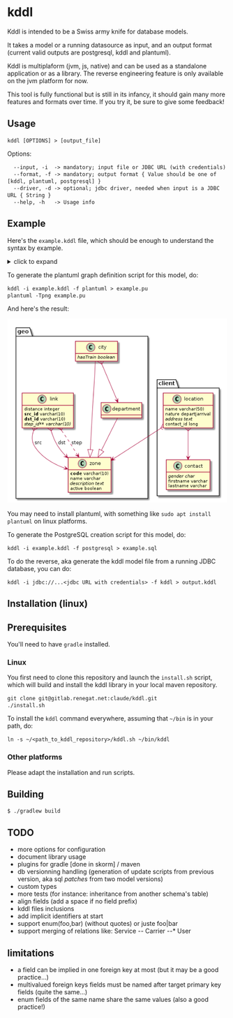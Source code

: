 ﻿# kddl

Kddl is intended to be a Swiss army knife for database models.

It takes a model or a running datasource as input, and an output format (current valid outputs are postgresql, kddl and plantuml).

Kddl is multiplaform (jvm, js, native) and can be used as a standalone application or as a library. The reverse engineering feature is only available on the jvm platform for now.

This tool is fully functional but is still in its infancy, it should gain many more features and formats over time. If you try it, be sure to give some feedback!

## Usage

```
kddl [OPTIONS] > [output_file]
```

Options:
```
  --input, -i  -> mandatory; input file or JDBC URL (with credentials)
  --format, -f -> mandatory; output format { Value should be one of [kddl, plantuml, postgresql] }
  --driver, -d -> optional; jdbc driver, needed when input is a JDBC URL { String }
  --help, -h   -> Usage info 

```

## Example

Here's the `example.kddl` file, which should be enough to understand the syntax by example.

<details>
  <summary>
    click to expand
  </summary>
  <div>
    <pre>
// Definition for database geo

// Supported data types:
//   boolean, integer, serial, long, float, double, numeric(*n*,*p*), money,
//   time, date, datetz, datetime, datetimetz, char, char(*n), varchar(*n*), text,
//   enum( 'value1' [,] 'value2' ...), blob, clob

// a database contains options and schemas
database geo {

  // a schema contains tables and links
  schema infra {

    // a table contains fields, either given a type or a destination table
    table zone {
      *code varchar(10)      // '*' stands for 'part of pk', otherwise pk is generated as needed
      !name varchar(50)       // '!' stands for unique
      description text?      // '?' stands for nullable field
      active boolean = false // default value
    }

    table department : zone // inherit a table from another (for engines which support table inheritance like PostgresQL)

    table city : zone { hasTrain boolean? }  // declarations can be inlined

    table link {
      distance integer
      src_id -> zone    // mandatory foreign key field
      dst_id ---> zone  // arrows can be as long as you want
      hub_id --> zone? (down)   // nullable foreign key field
    }

    city *--> department (up) // plantuml arrow direction can be specified
  }

  schema client {

    table contact {
      // no primary key definition; see below
      // gender, lastname, firstname // field types are optional for plantuml (use a coma to disambiguate)
      gender char?                   // field types are mandatory for postgresql
      firstname varchar(200)
      lastname varchar(200)
    }

    table location {
      name varchar(50) = 'untitled'    // string literals use single quotes
      nature enum('depart', 'arrival') // enum types
      address text?
    }

    location *--> contact    // will generate the implicit "contact_id serial" primary key in contact
    location *..> infra.zone // foreign key referencing a table in another schema

  }

}
    </pre>
  </div>
</details>


To generate the plantuml graph definition script for this model, do:

```shell
kddl -i example.kddl -f plantuml > example.pu
plantuml -Tpng example.pu
```

And here's the result:

![example.png](https://raw.githubusercontent.com/arkanovicz/kddl/main/example.png)

You may need to install plantuml, with something like `sudo apt install plantuml` on linux platforms.

To generate the PostgreSQL creation script for this model, do:

```shell
kddl -i example.kddl -f postgresql > example.sql
```

To do the reverse, aka generate the kddl model file from a running JDBC database, you can do:

```
kddl -i jdbc://...<jdbc URL with credentials> -f kddl > output.kddl
```

## Installation (linux)

## Prerequisites

You'll need to have `gradle` installed.

### Linux

You first need to clone this repository and launch the `install.sh` script, which will build and install the kddl library in your local maven repository.

```shell
git clone git@gitlab.renegat.net:claude/kddl.git
./install.sh
```

To install the `kddl` command everywhere, assuming that `~/bin` is in your path, do:

```shell
ln -s ~/<path_to_kddl_repository>/kddl.sh ~/bin/kddl
```

### Other platforms

Please adapt the installation and run scripts.

## Building

```
$ ./gradlew build
```

## TODO

- more options for configuration
- document library usage
- plugins for gradle [done in skorm] / maven
- db versionning handling (generation of update scripts from previous version, aka sql *patches* from two model versions)
- custom types
- more tests (for instance: inheritance from another schema's table)
- align fields (add a space if no field prefix)
- kddl files inclusions
- add implicit identifiers at start
- support enum(foo,bar) (without quotes) or juste foo|bar
- support merging of relations like: Service *--* Carrier --* User

## limitations

+ a field can be implied in one foreign key at most (but it may be a good practice...)
+ multivalued foreign keys fields must be named after target primary key fields (quite the same...)
+ enum fields of the same name share the same values (also a good practice!)

